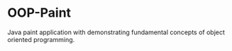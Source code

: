 # OOP-Paint
Java paint application with demonstrating fundamental concepts of object oriented programming.
